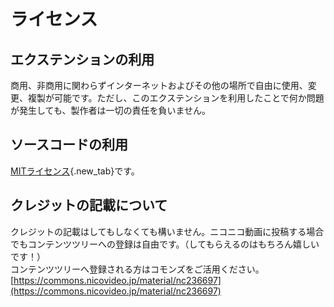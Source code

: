 # ライセンス
## エクステンションの利用
商用、非商用に関わらずインターネットおよびその他の場所で自由に使用、変更、複製が可能です。ただし、このエクステンションを利用したことで何か問題が発生しても、製作者は一切の責任を負いません。

## ソースコードの利用
[MITライセンス](https://github.com/wabimochi/2dActorTools/blob/main/LICENSE){.new_tab}です。

## クレジットの記載について
クレジットの記載はしてもしなくても構いません。ニコニコ動画に投稿する場合でもコンテンツツリーへの登録は自由です。（してもらえるのはもちろん嬉しいです！）  
コンテンツツリーへ登録される方はコモンズをご活用ください。[https://commons.nicovideo.jp/material/nc236697](https://commons.nicovideo.jp/material/nc236697)
